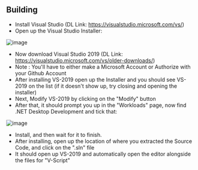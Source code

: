 ## Building

- Install Visual Studio (DL Link: https://visualstudio.microsoft.com/vs/)
- Open up the Visual Studio Installer:

![image](https://user-images.githubusercontent.com/86795271/147858519-2b7754c5-099c-4ae2-9d47-6a566470102f.png)

- Now download Visual Studio 2019 (DL Link: https://visualstudio.microsoft.com/vs/older-downloads/)
- Note : You'll have to either make a Microsoft Account or Authorize with your Github Account
- After installing VS-2019 open up the Installer and you should see VS-2019 on the list (if it doesn't show up, try closing and opening the installer)
- Next, Modify VS-2019 by clicking on the "Modify" button
- After that, it should prompt you up in the "Workloads" page, now find .NET Desktop Development and tick that:

![image](https://user-images.githubusercontent.com/86795271/147858605-17d84c5b-206a-4759-a3b5-8222d29d6938.png)

- Install, and then wait for it to finish.
- After installing, open up the location of where you extracted the Source Code, and click on the ".sln" file
- It should open up VS-2019 and automatically open the editor alongside the files for "V-Script"
